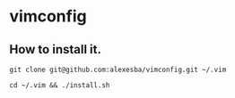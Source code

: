 # vimconfig
## How to install it.

`git clone git@github.com:alexesba/vimconfig.git ~/.vim`

`cd ~/.vim && ./install.sh`
